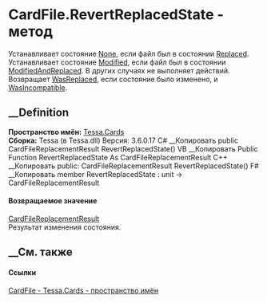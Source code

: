 # CardFile.RevertReplacedState - метод
Устанавливает состояние [None](T_Tessa_Cards_CardFileState.htm), если файл был
в состоянии [Replaced](T_Tessa_Cards_CardFileState.htm). Устанавливает
состояние [Modified](T_Tessa_Cards_CardFileState.htm), если файл был в
состоянии [ModifiedAndReplaced](T_Tessa_Cards_CardFileState.htm). В других
случаях не выполняет действий. Возвращает
[WasReplaced](T_Tessa_Cards_CardFileReplacementResult.htm), если состояние
было изменено, и
[WasIncompatible](T_Tessa_Cards_CardFileReplacementResult.htm).
## __Definition
 **Пространство имён:** [Tessa.Cards](N_Tessa_Cards.htm)  
 **Сборка:** Tessa (в Tessa.dll) Версия: 3.6.0.17
C# __Копировать
     public CardFileReplacementResult RevertReplacedState()
VB __Копировать
     Public Function RevertReplacedState As CardFileReplacementResult
C++ __Копировать
     public:
    CardFileReplacementResult RevertReplacedState()
F# __Копировать
     member RevertReplacedState : unit -> CardFileReplacementResult 
#### Возвращаемое значение
[CardFileReplacementResult](T_Tessa_Cards_CardFileReplacementResult.htm)  
Результат изменения состояния.
## __См. также
#### Ссылки
[CardFile - ](T_Tessa_Cards_CardFile.htm)
[Tessa.Cards - пространство имён](N_Tessa_Cards.htm)
